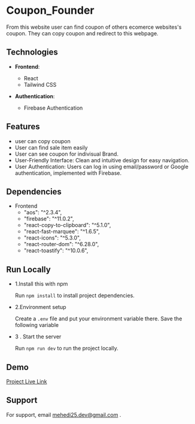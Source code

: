 #  Coupon_Founder

From this website user can find coupon of others ecomerce websites's coupon. They can copy coupon and redirect to this webpage.

## Technologies

- **Frontend**:
    - React
    - Tailwind CSS

- **Authentication**:
    - Firebase Authentication

## Features

- user can copy coupon
- User can find sale item easily
-  User can see coupon for indivisual Brand.
- User-Friendly Interface: Clean and intuitive design for easy navigation.
- User Authentication: Users can log in using email/password or Google authentication, implemented with Firebase.



## Dependencies

- Frontend 
   - "aos": "^2.3.4",
   - "firebase": "^11.0.2",
   - "react-copy-to-clipboard": "^5.1.0",
   - "react-fast-marquee": "^1.6.5",
  -  "react-icons": "^5.3.0",
  -  "react-router-dom": "^6.28.0",
  -  "react-toastify": "^10.0.6",





## Run Locally

  -  1.Install this with npm

        Run ```npm install```  to install project dependencies.

  -  2.Environment setup

        Create a ```.env``` file and put your environment variable there. Save the following variable

  -   3 . Start the server

        Run ``` npm run dev ``` to run the project locally.


## Demo

[Project Live Link](https://coupon-me.netlify.app/)

## Support

For support, email mehedi25.dev@gmail.com .

